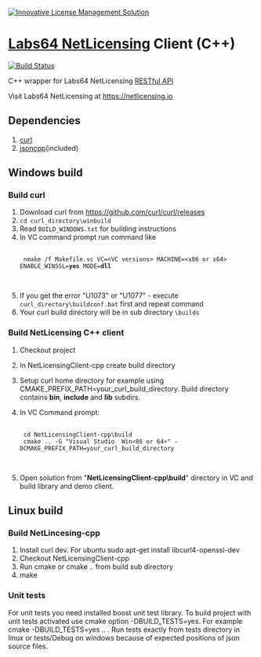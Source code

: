 <a href="https://netlicensing.io"><img src="https://netlicensing.io/img/netlicensing-stage-twitter.jpg" alt="Innovative License Management Solution"></a>

# [Labs64 NetLicensing](https://netlicensing.io) Client (C++)

[![Build Status](https://travis-ci.org/Labs64/NetLicensingClient-cpp.svg?branch=master)](https://travis-ci.org/Labs64/NetLicensingClient-cpp)

C++ wrapper for Labs64 NetLicensing [RESTful API](http://l64.cc/nl10)

Visit Labs64 NetLicensing at https://netlicensing.io

## Dependencies

1. [curl](https://github.com/curl/curl)
2. [jsoncpp](https://github.com/open-source-parsers/jsoncpp)(included)

## Windows build

### Build curl
1. Download curl from https://github.com/curl/curl/releases
2. <code>cd curl_directory\winbuild</code>
3. Read <code>BUILD_WINDOWS.txt</code> for building instructions
4. In VC command prompt run command like
    <pre>
        <code>
    nmake /f Makefile.vc VC=&#60;VC versions&#62; MACHINE=&#60;x86 or x64&#62; ENABLE_WINSSL=<b>yes</b> MODE=<b>dll</b>
        </code>
    </pre>
5. If you get the error "U1073" or "U1077" - execute <code>curl_directory\buildconf.bat</code> first and repeat command
6. Your curl build directory will be in sub directory <code>\builds</code>

### Build NetLicensing C++ client
1. Checkout project
2. In NetLicensingClient-cpp create build directory
3. Setup curl home directory for example using CMAKE_PREFIX_PATH=your_curl_build_directory. Build directory contains <b>bin</b>, <b>include</b> and <b>lib</b> subdirs.
3. In VC Command prompt:

    <pre>
        <code>
    cd NetLicensingClient-cpp\build
    cmake .. -G "Visual Studio <VC versions> Win&#60;86 or 64&#62;" -DCMAKE_PREFIX_PATH=your_curl_build_directory
        </code>
    </pre>
2. Open solution from "<b>NetLicensingClient-cpp\build</b>" directory in VC and build library and demo client.


## Linux build

### Build NetLincesing-cpp
1. Install curl dev. For ubuntu sudo apt-get install libcurl4-openssl-dev
2. Checkout NetLicensingClient-cpp
3. Run cmake or cmake .. from build sub directory
4. make

### Unit tests

For unit tests you need installed boost unit test library. To build project with unit tests activated use cmake option -DBUILD_TESTS=yes. For example cmake -DBUILD_TESTS=yes .. . Run tests exactly from tests directory in linux or tests/Debug on windows because of expected positions of json source files.

